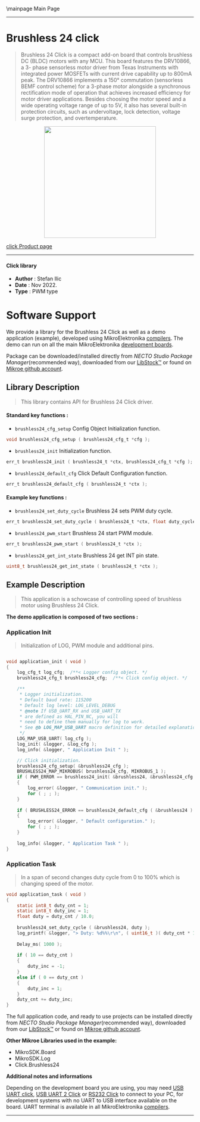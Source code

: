 \mainpage Main Page

---
# Brushless 24 click

> Brushless 24 Click is a compact add-on board that controls brushless DC (BLDC) motors with any MCU. 
> This board features the DRV10866, a 3- phase sensorless motor driver from Texas Instruments 
> with integrated power MOSFETs with current drive capability up to 800mA peak. 
> The DRV10866 implements a 150° commutation (sensorless BEMF control scheme) 
> for a 3-phase motor alongside a synchronous rectification mode of operation 
> that achieves increased efficiency for motor driver applications. 
> Besides choosing the motor speed and a wide operating voltage range of up to 5V, 
> it also has several built-in protection circuits, such as undervoltage, 
> lock detection, voltage surge protection, and overtemperature.

<p align="center">
  <img src="https://download.mikroe.com/images/click_for_ide/brushless24_click.png" height=300px>
</p>

[click Product page](https://www.mikroe.com/brushless-24-click)

---


#### Click library

- **Author**        : Stefan Ilic
- **Date**          : Nov 2022.
- **Type**          : PWM type


# Software Support

We provide a library for the Brushless 24 Click
as well as a demo application (example), developed using MikroElektronika
[compilers](https://www.mikroe.com/necto-studio).
The demo can run on all the main MikroElektronika [development boards](https://www.mikroe.com/development-boards).

Package can be downloaded/installed directly from *NECTO Studio Package Manager*(recommended way), downloaded from our [LibStock&trade;](https://libstock.mikroe.com) or found on [Mikroe github account](https://github.com/MikroElektronika/mikrosdk_click_v2/tree/master/clicks).

## Library Description

> This library contains API for Brushless 24 Click driver.

#### Standard key functions :

- `brushless24_cfg_setup` Config Object Initialization function.
```c
void brushless24_cfg_setup ( brushless24_cfg_t *cfg );
```

- `brushless24_init` Initialization function.
```c
err_t brushless24_init ( brushless24_t *ctx, brushless24_cfg_t *cfg );
```

- `brushless24_default_cfg` Click Default Configuration function.
```c
err_t brushless24_default_cfg ( brushless24_t *ctx );
```

#### Example key functions :

- `brushless24_set_duty_cycle` Brushless 24 sets PWM duty cycle.
```c
err_t brushless24_set_duty_cycle ( brushless24_t *ctx, float duty_cycle );
```

- `brushless24_pwm_start` Brushless 24 start PWM module.
```c
err_t brushless24_pwm_start ( brushless24_t *ctx );
```

- `brushless24_get_int_state` Brushless 24 get INT pin state.
```c
uint8_t brushless24_get_int_state ( brushless24_t *ctx );
```

## Example Description

> This application is a schowcase of controlling speed of brushless motor using Brushless 24 Click.

**The demo application is composed of two sections :**

### Application Init

> Initialization of LOG, PWM module and additional pins.

```c

void application_init ( void ) 
{
    log_cfg_t log_cfg;  /**< Logger config object. */
    brushless24_cfg_t brushless24_cfg;  /**< Click config object. */

    /** 
     * Logger initialization.
     * Default baud rate: 115200
     * Default log level: LOG_LEVEL_DEBUG
     * @note If USB_UART_RX and USB_UART_TX 
     * are defined as HAL_PIN_NC, you will 
     * need to define them manually for log to work. 
     * See @b LOG_MAP_USB_UART macro definition for detailed explanation.
     */
    LOG_MAP_USB_UART( log_cfg );
    log_init( &logger, &log_cfg );
    log_info( &logger, " Application Init " );

    // Click initialization.
    brushless24_cfg_setup( &brushless24_cfg );
    BRUSHLESS24_MAP_MIKROBUS( brushless24_cfg, MIKROBUS_1 );
    if ( PWM_ERROR == brushless24_init( &brushless24, &brushless24_cfg ) )
    {
        log_error( &logger, " Communication init." );
        for ( ; ; );
    }
    
    if ( BRUSHLESS24_ERROR == brushless24_default_cfg ( &brushless24 ) )
    {
        log_error( &logger, " Default configuration." );
        for ( ; ; );
    }
    
    log_info( &logger, " Application Task " );
}

```

### Application Task

> In a span of second changes duty cycle from 0 to 100% which is changing speed of the motor.

```c
void application_task ( void ) 
{
    static int8_t duty_cnt = 1;
    static int8_t duty_inc = 1;
    float duty = duty_cnt / 10.0;
    
    brushless24_set_duty_cycle ( &brushless24, duty );
    log_printf( &logger, "> Duty: %d%%\r\n", ( uint16_t )( duty_cnt * 10 ) );
    
    Delay_ms( 1000 );
    
    if ( 10 == duty_cnt ) 
    {
        duty_inc = -1;
    }
    else if ( 0 == duty_cnt ) 
    {
        duty_inc = 1;
    }
    duty_cnt += duty_inc;
}
```

The full application code, and ready to use projects can be installed directly from *NECTO Studio Package Manager*(recommended way), downloaded from our [LibStock&trade;](https://libstock.mikroe.com) or found on [Mikroe github account](https://github.com/MikroElektronika/mikrosdk_click_v2/tree/master/clicks).

**Other Mikroe Libraries used in the example:**

- MikroSDK.Board
- MikroSDK.Log
- Click.Brushless24

**Additional notes and informations**

Depending on the development board you are using, you may need
[USB UART click](https://www.mikroe.com/usb-uart-click),
[USB UART 2 Click](https://www.mikroe.com/usb-uart-2-click) or
[RS232 Click](https://www.mikroe.com/rs232-click) to connect to your PC, for
development systems with no UART to USB interface available on the board. UART
terminal is available in all MikroElektronika
[compilers](https://shop.mikroe.com/compilers).

---
